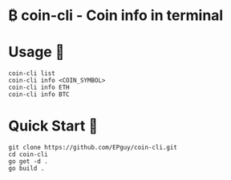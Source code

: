 # ₿ coin-cli - Coin info in terminal

# Usage 🧩
```coin-cli list```<br>
```coin-cli info <COIN_SYMBOL>```<br>
```coin-cli info ETH```<br>
```coin-cli info BTC```

# Quick Start 🚀
```git clone https://github.com/EPguy/coin-cli.git``` <br>
```cd coin-cli```<br>
```go get -d .```<br>
```go build .```
